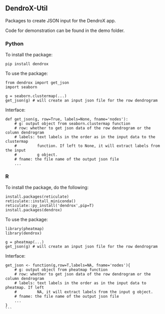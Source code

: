 ## DendroX-Util

Packages to create JSON input for the DendroX app.

Code for demonstration can be found in the demo folder.

### Python
To install the package:
```
pip install dendrox
```
To use the package:
```
from dendrox import get_json
import seaborn

g = seaborn.clustermap(...)
get_json(g) # will create an input json file for the row dendrogram
```
Interface:
```
def get_json(g, row=True, labels=None, fname='nodes'):
    # g: output object from seaborn.clustermap function
    # row: whether to get json data of the row dendrogram or the column dendrogram
    # labels: text labels in the order as in the input data to the clustermap 
    #         function. If left to None, it will extract labels from the input 
    #         g object.
    # fname: the file name of the output json file
    ...
```
### R
To install the package, do the following:
```
install.packages(reticulate)
reticulate::install_miniconda()
reticulate::py_install('dendrox',pip=T)
install.packages(dendrox)
```
To use the package:
```
library(pheatmap)
library(dendrox)

g = pheatmap(...)
get_json(g) # will create an input json file for the row dendrogram
```
Interface:
````
get_json <- function(g,row=T,labels=NA, fname='nodes'){
    # g: output object from pheatmap function
    # row: whether to get json data of the row dendrogram or the column dendrogram
    # labels: text labels in the order as in the input data to pheatmap. If left 
    #         NA, it will extract labels from the input g object.
    # fname: the file name of the output json file
    ...
}
```